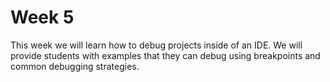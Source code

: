 # Week 5

This week we will learn how to debug projects inside of an IDE. We will provide students with examples that they can debug using breakpoints and common debugging strategies.